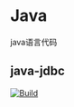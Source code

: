 # Java
java语言代码
## java-jdbc
[![Build](https://github.com/Mr-zhaoyouqian/Java.git)](https://github.com/TheAlgorithms/Java/actions/workflows/build.yml)

